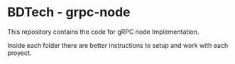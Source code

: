 # BDTech - grpc-node

This repository contains the code for gRPC node Implementation.

Inside each folder there are better instructions to setup and work with each proyect.



